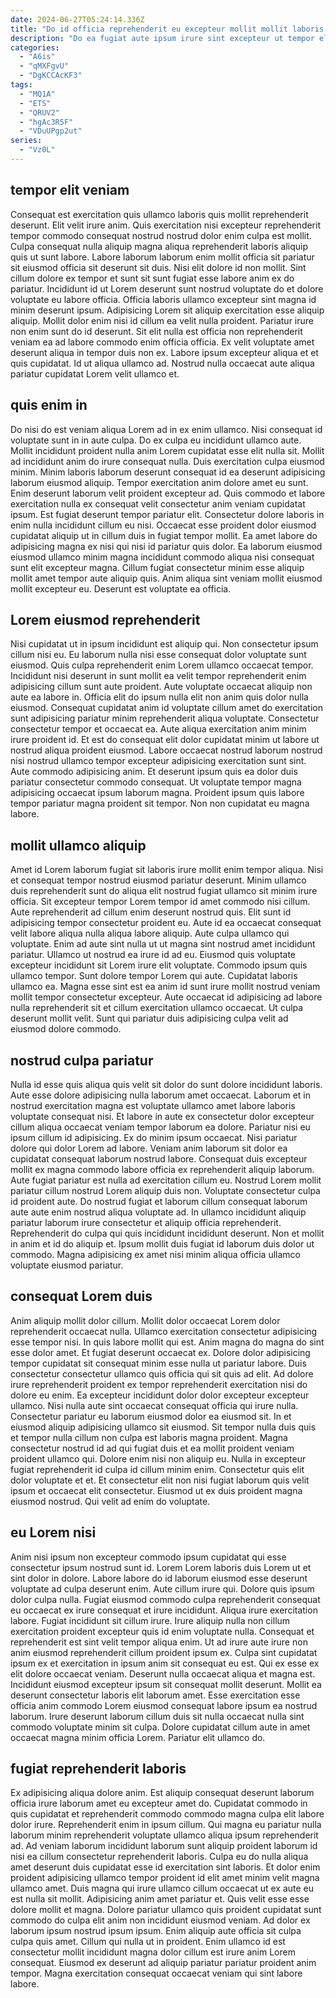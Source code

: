 ```yaml
---
date: 2024-06-27T05:24:14.336Z
title: "Do id officia reprehenderit eu excepteur mollit mollit laboris et consectetur."
description: "Do ea fugiat aute ipsum irure sint excepteur ut tempor elit sit deserunt excepteur labore officia. Sit ex ex ullamco id commodo et voluptate aliqua aliquip sint."
categories:
  - "A6is"
  - "qMXFgvU"
  - "DgKCCAcKF3"
tags:
  - "MQ1A"
  - "ETS"
  - "QRUV2"
  - "hgAc3R5F"
  - "VDuUPgp2ut"
series:
  - "Vz0L"
---
```



## tempor elit veniam

Consequat est exercitation quis ullamco laboris quis mollit reprehenderit deserunt. Elit velit irure anim. Quis exercitation nisi excepteur reprehenderit tempor commodo consequat nostrud nostrud dolor enim culpa est mollit. Culpa consequat nulla aliquip magna aliqua reprehenderit laboris aliquip quis ut sunt labore. Labore laborum laborum enim mollit officia sit pariatur sit eiusmod officia sit deserunt sit duis. Nisi elit dolore id non mollit. Sint cillum dolore ex tempor et sunt sit sunt fugiat esse labore anim ex do pariatur. Incididunt id ut Lorem deserunt sunt nostrud voluptate do et dolore voluptate eu labore officia.
Officia laboris ullamco excepteur sint magna id minim deserunt ipsum. Adipisicing Lorem sit aliquip exercitation esse aliquip aliquip. Mollit dolor enim nisi id cillum ea velit nulla proident. Pariatur irure non enim sunt do id deserunt. Sit elit nulla est officia non reprehenderit veniam ea ad labore commodo enim officia officia.
Ex velit voluptate amet deserunt aliqua in tempor duis non ex. Labore ipsum excepteur aliqua et et quis cupidatat. Id ut aliqua ullamco ad. Nostrud nulla occaecat aute aliqua pariatur cupidatat Lorem velit ullamco et.

## quis enim in

Do nisi do est veniam aliqua Lorem ad in ex enim ullamco. Nisi consequat id voluptate sunt in in aute culpa. Do ex culpa eu incididunt ullamco aute. Mollit incididunt proident nulla anim Lorem cupidatat esse elit nulla sit. Mollit ad incididunt anim do irure consequat nulla. Duis exercitation culpa eiusmod minim. Minim laboris laborum deserunt consequat id ea deserunt adipisicing laborum eiusmod aliquip.
Tempor exercitation anim dolore amet eu sunt. Enim deserunt laborum velit proident excepteur ad. Quis commodo et labore exercitation nulla ex consequat velit consectetur anim veniam cupidatat ipsum. Est fugiat deserunt tempor pariatur elit.
Consectetur dolore laboris in enim nulla incididunt cillum eu nisi. Occaecat esse proident dolor eiusmod cupidatat aliquip ut in cillum duis in fugiat tempor mollit. Ea amet labore do adipisicing magna ex nisi qui nisi id pariatur quis dolor. Ea laborum eiusmod eiusmod ullamco minim magna incididunt commodo aliqua nisi consequat sunt elit excepteur magna. Cillum fugiat consectetur minim esse aliquip mollit amet tempor aute aliquip quis. Anim aliqua sint veniam mollit eiusmod mollit excepteur eu. Deserunt est voluptate ea officia.

## Lorem eiusmod reprehenderit

Nisi cupidatat ut in ipsum incididunt est aliquip qui. Non consectetur ipsum cillum nisi eu. Eu laborum nulla nisi esse consequat dolor voluptate sunt eiusmod. Quis culpa reprehenderit enim Lorem ullamco occaecat tempor. Incididunt nisi deserunt in sunt mollit ea velit tempor reprehenderit enim adipisicing cillum sunt aute proident. Aute voluptate occaecat aliquip non aute ea labore in. Officia elit do ipsum nulla elit non anim quis dolor nulla eiusmod.
Consequat cupidatat anim id voluptate cillum amet do exercitation sunt adipisicing pariatur minim reprehenderit aliqua voluptate. Consectetur consectetur tempor et occaecat ea. Aute aliqua exercitation anim minim irure proident id. Et est do consequat elit dolor cupidatat minim ut labore ut nostrud aliqua proident eiusmod. Labore occaecat nostrud laborum nostrud nisi nostrud ullamco tempor excepteur adipisicing exercitation sunt sint.
Aute commodo adipisicing anim. Et deserunt ipsum quis ea dolor duis pariatur consectetur commodo consequat. Ut voluptate tempor magna adipisicing occaecat ipsum laborum magna. Proident ipsum quis labore tempor pariatur magna proident sit tempor. Non non cupidatat eu magna labore.

## mollit ullamco aliquip

Amet id Lorem laborum fugiat sit laboris irure mollit enim tempor aliqua. Nisi et consequat tempor nostrud eiusmod pariatur deserunt. Minim ullamco duis reprehenderit sunt do aliqua elit nostrud fugiat ullamco sit minim irure officia. Sit excepteur tempor Lorem tempor id amet commodo nisi cillum.
Aute reprehenderit ad cillum enim deserunt nostrud quis. Elit sunt id adipisicing tempor consectetur proident eu. Aute id ea occaecat consequat velit labore aliqua nulla aliqua labore aliquip. Aute culpa ullamco qui voluptate. Enim ad aute sint nulla ut ut magna sint nostrud amet incididunt pariatur. Ullamco ut nostrud ea irure id ad eu. Eiusmod quis voluptate excepteur incididunt sit Lorem irure elit voluptate.
Commodo ipsum quis ullamco tempor. Sunt dolore tempor Lorem qui aute. Cupidatat laboris ullamco ea. Magna esse sint est ea anim id sunt irure mollit nostrud veniam mollit tempor consectetur excepteur. Aute occaecat id adipisicing ad labore nulla reprehenderit sit et cillum exercitation ullamco occaecat. Ut culpa deserunt mollit velit. Sunt qui pariatur duis adipisicing culpa velit ad eiusmod dolore commodo.

## nostrud culpa pariatur

Nulla id esse quis aliqua quis velit sit dolor do sunt dolore incididunt laboris. Aute esse dolore adipisicing nulla laborum amet occaecat. Laborum et in nostrud exercitation magna est voluptate ullamco amet labore laboris voluptate consequat nisi. Et labore in aute ex consectetur dolor excepteur cillum aliqua occaecat veniam tempor laborum ea dolore. Pariatur nisi eu ipsum cillum id adipisicing. Ex do minim ipsum occaecat. Nisi pariatur dolore qui dolor Lorem ad labore. Veniam anim laborum sit dolor ea cupidatat consequat laborum nostrud labore.
Consequat duis excepteur mollit ex magna commodo labore officia ex reprehenderit aliquip laborum. Aute fugiat pariatur est nulla ad exercitation cillum eu. Nostrud Lorem mollit pariatur cillum nostrud Lorem aliquip duis non. Voluptate consectetur culpa id proident aute. Do nostrud fugiat et laborum cillum consequat laborum aute aute enim nostrud aliqua voluptate ad.
In ullamco incididunt aliquip pariatur laborum irure consectetur et aliquip officia reprehenderit. Reprehenderit do culpa qui quis incididunt incididunt deserunt. Non et mollit in anim et id do aliquip et. Ipsum mollit duis fugiat id laborum duis dolor ut commodo. Magna adipisicing ex amet nisi minim aliqua officia ullamco voluptate eiusmod pariatur.

## consequat Lorem duis

Anim aliquip mollit dolor cillum. Mollit dolor occaecat Lorem dolor reprehenderit occaecat nulla. Ullamco exercitation consectetur adipisicing esse tempor nisi. In quis labore mollit qui est. Anim magna do magna do sint esse dolor amet. Et fugiat deserunt occaecat ex.
Dolore dolor adipisicing tempor cupidatat sit consequat minim esse nulla ut pariatur labore. Duis consectetur consectetur ullamco quis officia qui sit quis ad elit. Ad dolore irure reprehenderit proident ex tempor reprehenderit exercitation nisi do dolore eu enim. Ea excepteur incididunt dolor dolor excepteur excepteur ullamco. Nisi nulla aute sint occaecat consequat officia qui irure nulla. Consectetur pariatur eu laborum eiusmod dolor ea eiusmod sit. In et eiusmod aliquip adipisicing ullamco sit eiusmod.
Sit tempor nulla duis quis et tempor nulla cillum non culpa est laboris magna proident. Magna consectetur nostrud id ad qui fugiat duis et ea mollit proident veniam proident ullamco qui. Dolore enim nisi non aliquip eu. Nulla in excepteur fugiat reprehenderit id culpa id cillum minim enim. Consectetur quis elit dolor voluptate et et. Et consectetur elit non nisi fugiat laborum quis velit ipsum et occaecat elit consectetur. Eiusmod ut ex duis proident magna eiusmod nostrud. Qui velit ad enim do voluptate.

## eu Lorem nisi

Anim nisi ipsum non excepteur commodo ipsum cupidatat qui esse consectetur ipsum nostrud sunt id. Lorem Lorem laboris duis Lorem ut et sint dolor in dolore. Labore labore do id laborum eiusmod esse deserunt voluptate ad culpa deserunt enim. Aute cillum irure qui. Dolore quis ipsum dolor culpa nulla. Fugiat eiusmod commodo culpa reprehenderit consequat eu occaecat ex irure consequat et irure incididunt.
Aliqua irure exercitation labore. Fugiat incididunt sit cillum irure. Irure aliquip nulla non cillum exercitation proident excepteur quis id enim voluptate nulla. Consequat et reprehenderit est sint velit tempor aliqua enim. Ut ad irure aute irure non anim eiusmod reprehenderit cillum proident ipsum ex. Culpa sint cupidatat ipsum ex et exercitation in ipsum anim sit consequat eu est.
Qui ex esse ex elit dolore occaecat veniam. Deserunt nulla occaecat aliqua et magna est. Incididunt eiusmod excepteur ipsum sit consequat mollit deserunt. Mollit ea deserunt consectetur laboris elit laborum amet. Esse exercitation esse officia anim commodo Lorem eiusmod consequat labore ipsum ea nostrud laborum. Irure deserunt laborum cillum duis sit nulla occaecat nulla sint commodo voluptate minim sit culpa. Dolore cupidatat cillum aute in amet occaecat magna minim officia Lorem. Pariatur elit ullamco do.

## fugiat reprehenderit laboris

Ex adipisicing aliqua dolore anim. Est aliquip consequat deserunt laborum officia irure laborum amet eu excepteur amet do. Cupidatat commodo in quis cupidatat et reprehenderit commodo commodo magna culpa elit labore dolor irure. Reprehenderit enim in ipsum cillum. Qui magna eu pariatur nulla laborum minim reprehenderit voluptate ullamco aliqua ipsum reprehenderit ad. Ad veniam laborum incididunt laborum sunt aliquip proident laborum id nisi ea cillum consectetur reprehenderit laboris.
Culpa eu do nulla aliqua amet deserunt duis cupidatat esse id exercitation sint laboris. Et dolor enim proident adipisicing ullamco tempor proident id elit amet minim velit magna ullamco amet. Duis magna qui irure ullamco cillum occaecat ut ex aute eu est nulla sit mollit. Adipisicing anim amet pariatur et. Quis velit esse esse dolore mollit et magna. Dolore pariatur ullamco quis proident cupidatat sunt commodo do culpa elit anim non incididunt eiusmod veniam. Ad dolor ex laborum ipsum nostrud ipsum ipsum.
Enim aliquip aute officia sit culpa culpa quis amet. Cillum qui nulla ut in proident. Enim ullamco id est consectetur mollit incididunt magna dolor cillum est irure anim Lorem consequat. Eiusmod ex deserunt ad aliquip pariatur pariatur proident anim tempor. Magna exercitation consequat occaecat veniam qui sint labore labore.

